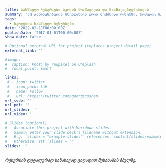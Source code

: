 ```yaml
---
title: სასწავლო რესურსები სკოლის მოსწავლეთა და მასწავლებლებისთვის
summary: 'აქ განთავსებულია სხვადასხვა დროს შექმნილი რესურსი, რომელიც სკოლის მოსწავლეებსა და მასწავლებლებს შეიძლება გამოადგეთ.'
tags:
  - სკოლების სასწავლო რესურსები
date: '2022-02-18T00:00:00Z'
publishDate: '2017-01-01T00:00:00Z'
show_date: false

# Optional external URL for project (replaces project detail page).
external_link: ''

#image:
#  caption: Photo by rawpixel on Unsplash
#  focal_point: Smart

links:
 # - icon: twitter
 #   icon_pack: fab
 #   name: Follow
 #   url: https://twitter.com/georgecushen
url_code: ''
url_pdf: ''
url_slides: ''
url_video: ''

# Slides (optional).
#   Associate this project with Markdown slides.
#   Simply enter your slide deck's filename without extension.
#   E.g. `slides = "example-slides"` references `content/slides/example-slides.md`.
#   Otherwise, set `slides = ""`.
slides: ''
---
```

 
 *რესურსის დეტალურად სანახავად გადადით შესაბამის ბმულზე.*





